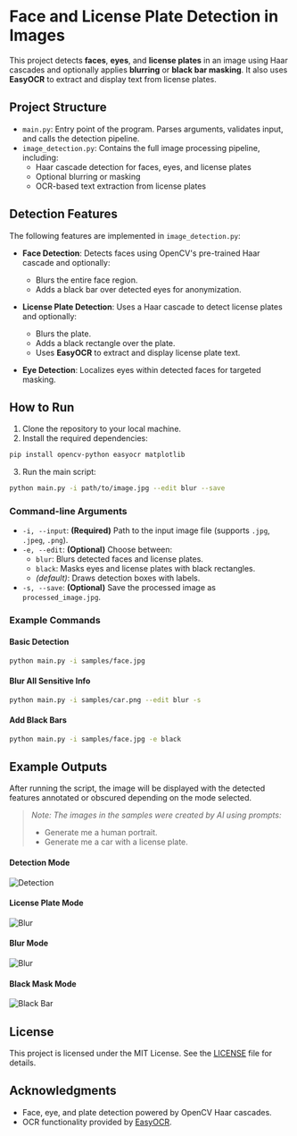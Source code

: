 # Face and License Plate Detection in Images

This project detects **faces**, **eyes**, and **license plates** in an image using Haar cascades and optionally applies **blurring** or **black bar masking**. It also uses **EasyOCR** to extract and display text from license plates.

## Project Structure

- `main.py`: Entry point of the program. Parses arguments, validates input, and calls the detection pipeline.
- `image_detection.py`: Contains the full image processing pipeline, including:
  - Haar cascade detection for faces, eyes, and license plates
  - Optional blurring or masking
  - OCR-based text extraction from license plates

## Detection Features

The following features are implemented in `image_detection.py`:

- **Face Detection**: Detects faces using OpenCV's pre-trained Haar cascade and optionally:
  - Blurs the entire face region.
  - Adds a black bar over detected eyes for anonymization.

- **License Plate Detection**: Uses a Haar cascade to detect license plates and optionally:
  - Blurs the plate.
  - Adds a black rectangle over the plate.
  - Uses **EasyOCR** to extract and display license plate text.

- **Eye Detection**: Localizes eyes within detected faces for targeted masking.

## How to Run

1. Clone the repository to your local machine.
2. Install the required dependencies:
```bash
pip install opencv-python easyocr matplotlib
```
3. Run the main script:
```bash
python main.py -i path/to/image.jpg --edit blur --save
```

### Command-line Arguments

- `-i, --input`: **(Required)** Path to the input image file (supports `.jpg`, `.jpeg`, `.png`).
- `-e, --edit`: **(Optional)** Choose between:
  - `blur`: Blurs detected faces and license plates.
  - `black`: Masks eyes and license plates with black rectangles.
  - *(default)*: Draws detection boxes with labels.
- `-s, --save`: **(Optional)** Save the processed image as `processed_image.jpg`.

### Example Commands

#### Basic Detection
```bash
python main.py -i samples/face.jpg
```

#### Blur All Sensitive Info
```bash
python main.py -i samples/car.png --edit blur -s
```

#### Add Black Bars
```bash
python main.py -i samples/face.jpg -e black
```

## Example Outputs

After running the script, the image will be displayed with the detected features annotated or obscured depending on the mode selected.

>*Note: The images in the samples were created by AI using prompts:*
> - Generate me a human portrait.
> - Generate me a car with a license plate.

#### Detection Mode

![Detection](img/face.jpg)

#### License Plate Mode

![Blur](img/car.jpg)

#### Blur Mode

![Blur](img/face_blur.jpg)

#### Black Mask Mode

![Black Bar](img/face_black.jpg)

## License

This project is licensed under the MIT License. See the [LICENSE](LICENSE) file for details.

## Acknowledgments

- Face, eye, and plate detection powered by OpenCV Haar cascades.
- OCR functionality provided by [EasyOCR](https://github.com/JaidedAI/EasyOCR).
